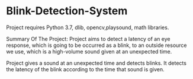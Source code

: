 # Blink-Detection-System
Project requires Python 3.7, dlib, opencv,playsound, math libraries.

Summary Of The Project: Project aims to detect a latency of an eye response, which is going to be occurred as a blink, to an outside resource we use, which is a high-volume sound given at an unexpected time.

Project gives a sound at an unexpected time and detects blinks. It detects the latency of the blink according to the time that sound is given.

